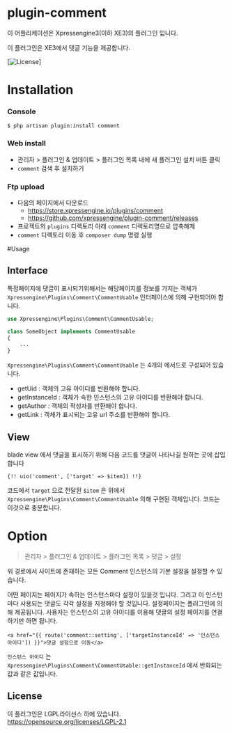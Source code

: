 # plugin-comment
이 어플리케이션은 Xpressengine3(이하 XE3)의 플러그인 입니다.

이 플러그인은 XE3에서 댓글 기능을 제공합니다.

[![License](http://img.shields.io/badge/license-GNU%20LGPL-brightgreen.svg)]

# Installation
### Console
```
$ php artisan plugin:install comment
```

### Web install
- 관리자 > 플러그인 & 업데이트 > 플러그인 목록 내에 새 플러그인 설치 버튼 클릭
- `comment` 검색 후 설치하기

### Ftp upload
- 다음의 페이지에서 다운로드
    * https://store.xpressengine.io/plugins/comment
    * https://github.com/xpressengine/plugin-comment/releases
- 프로젝트의 `plugins` 디렉토리 아래 `comment` 디렉토리명으로 압축해제
- `comment` 디렉토리 이동 후 `composer dump` 명령 실행

#Usage
## Interface
특정페이지에 댓글이 표시되기위해서는 해당페이지를 정보를 가지는 객체가 `Xpressengine\Plugins\Comment\CommentUsable` 인터페이스에 의해 구현되어야 합니다.
```php
use Xpressengine\Plugins\Comment\CommentUsable;

class SomeObject implements CommentUsable
{
    ...
}
```
`Xpressengine\Plugins\Comment\CommentUsable` 는 4개의 메서드로 구성되어 있습니다.
- getUid : 객체의 고유 아이디를 반환해야 합니다.
- getInstanceId : 객체가 속한 인스턴스의 고유 아이디를 반환해야 합니다.
- getAuthor : 객체의 작성자를 반환해야 합니다.
- getLink : 객체가 표시되는 고유 url 주소를 반환해야 합니다.

## View
blade view 에서 댓글을 표시하기 위해 다음 코드를 댓글이 나타나길 원하는 곳에 삽입합니다
```
{!! uio('comment', ['target' => $item]) !!}
```
코드에서 `target` 으로 전달된 `$item` 은 위에서 `Xpressengine\Plugins\Comment\CommentUsable` 의해 구현된 객체입니다.
코드는 이것으로 충분합니다.

# Option
> 관리자 > 플러그인 & 업데이트 > 플러그인 목록 > 댓글 > 설정

위 경로에서 사이트에 존재하는 모든 Comment 인스턴스의 기본 설정을 설정할 수 있습니다. 


어떤 페이지는 페이지가 속하는 인스턴스마다 설정이 있을것 입니다. 그리고 이 인스턴마다 사용되는 댓글도 각각 설정을 지정해야 할 것입니다.
설정페이지는 플러그인에 의해 제공됩니다. 사용자는 인스턴스의 고유 아이디를 이용해 댓글의 설정 페이지를 연결하기만 하면 됩니다.
```
<a href="{{ route('comment::setting', ['targetInstanceId' => '인스턴스 아이디']) }}">댓글 설정으로 이동</a>
```
`인스턴스 아이디` 는 `Xpressengine\Plugins\Comment\CommentUsable::getInstanceId` 에서 반화되는 값과 같은 값입니다.

## License
이 플러그인은 LGPL라이선스 하에 있습니다. <https://opensource.org/licenses/LGPL-2.1>
 